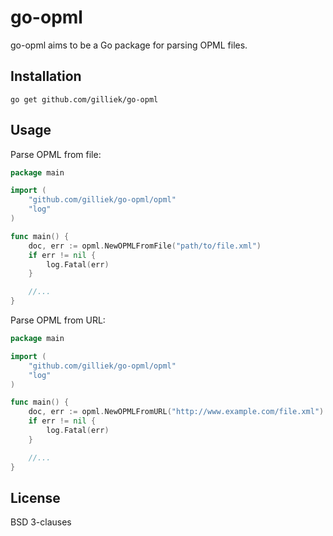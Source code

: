# go-opml

go-opml aims to be a Go package for parsing OPML files.

## Installation

```go get github.com/gilliek/go-opml```

## Usage

Parse OPML from file:

```go
package main

import (
	"github.com/gilliek/go-opml/opml"
	"log"
)

func main() {
	doc, err := opml.NewOPMLFromFile("path/to/file.xml")
	if err != nil {
		log.Fatal(err)
	}

    //...
}
```


Parse OPML from URL:

```go
package main

import (
	"github.com/gilliek/go-opml/opml"
	"log"
)

func main() {
	doc, err := opml.NewOPMLFromURL("http://www.example.com/file.xml")
	if err != nil {
		log.Fatal(err)
	}

    //...
}
```

## License

BSD 3-clauses
